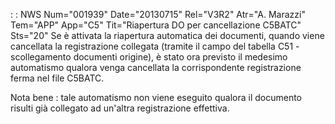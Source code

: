  :  : NWS Num="001939" Date="20130715" Rel="V3R2" Atr="A. Marazzi" Tem="APP" App="C5" Tit="Riapertura DO per cancellazione C5BATC" Sts="20"
Se è attivata la riapertura automatica dei documenti, quando viene cancellata la registrazione collegata (tramite il campo del tabella C51 - scollegamento documenti origine), è stato ora previsto il medesimo automatismo qualora venga cancellata la corrispondente registrazione ferma nel file C5BATC.

Nota bene :  tale automatismo non viene eseguito qualora il documento risulti già collegato ad un'altra registrazione effettiva.
